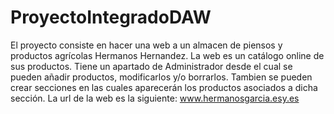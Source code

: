 # ProyectoIntegradoDAW
El proyecto consiste en hacer una web a un almacen de piensos y productos agrícolas Hermanos Hernandez. La web es un catálogo online de sus productos. Tiene un apartado de Administrador desde el cual se pueden añadir productos, modificarlos y/o borrarlos. Tambien se pueden crear secciones en las cuales aparecerán los productos asociados a dicha sección.
La url de la web es la siguiente: www.hermanosgarcia.esy.es
